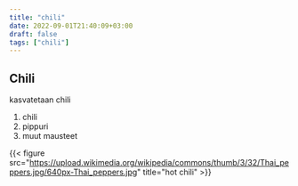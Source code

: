 ```yaml
---
title: "chili"
date: 2022-09-01T21:40:09+03:00
draft: false
tags: ["chili"]
---
```


  
  Chili
  -----
  
  kasvatetaan chili

  
  1. chili  
  2. pippuri  
  3. muut mausteet  

{{< figure src="https://upload.wikimedia.org/wikipedia/commons/thumb/3/32/Thai_peppers.jpg/640px-Thai_peppers.jpg" title="hot chili" >}}
